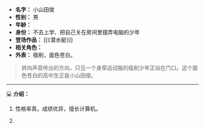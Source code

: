 
- **名字：** 小山田俊
- **性别：** 男
- **年龄：** 
- **身份：** 不去上学、把自己关在房间里摆弄电脑的少年
- **登场作品：** [[《潜水艇》]]
- **相关角色：** 
- **外表：** 瘦削，面色苍白。

> 转向声音传出的方向，只见一个身穿运动服的瘦削少年正站在门口。这个面色苍白的高中生正是小山田俊。

---

💻 **介绍：** 

1. 性格率真，成绩优异，擅长计算机。

2. 
